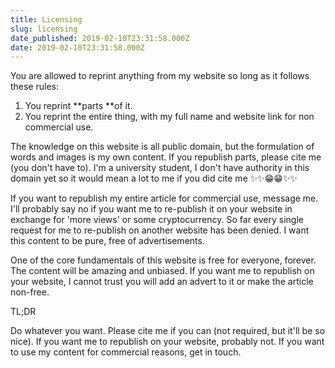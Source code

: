 ```yaml
---
title: Licensing
slug: licensing
date_published: 2019-02-10T23:31:58.000Z
date: 2019-02-10T23:31:58.000Z
---
```


You are allowed to reprint anything from my website so long as it follows these rules:

1. You reprint **parts **of it.
2. You reprint the entire thing, with my full name and website link for non commercial use.

The knowledge on this website is all public domain, but the formulation of words and images is my own content. If you republish parts, please cite me (you don't have to). I'm a university student, I don't have authority in this domain yet so it would mean a lot to me if you did cite me ✨✨😁😁✨✨

If you want to republish my entire article for commercial use, message me. I'll probably say no if you want me to re-publish it on your website in exchange for 'more views' or some cryptocurrency. So far every single request for me to re-publish on another website has been denied. I want this content to be pure, free of advertisements. 

One of the core fundamentals of this website is free for everyone, forever. The content will be amazing and unbiased. If you want me to republish on your website, I cannot trust you will add an advert to it or make the article non-free. 

TL;DR

Do whatever you want. Please cite me if you can (not required, but it'll be so nice). If you want me to republish on your website, probably not. If you want to use my content for commercial reasons, get in touch.
